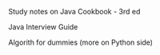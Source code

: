 
Study notes on Java Cookbook - 3rd ed

Java Interview Guide

Algorith for dummies (more on Python side)


